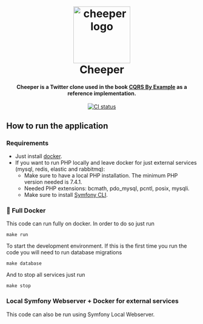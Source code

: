 <h1 align="center">
    <a href="https://leanpub.com/cqrs-by-example">
        <img src="https://gitmood.app/assets/images/cheeper.svg" width="150" alt="cheeper logo">
    </a>
    <br>
    Cheeper
</h1>

<h4 align="center">Cheeper is a Twitter clone used in the book <a href="https://leanpub.com/cqrs-by-example/">CQRS By Example</a> as a reference implementation.</h4>

<p align="center">
    <a href="https://github.com/cqrs-by-example/cheeper/actions"><img src="https://github.com/cqrs-by-example/cheeper/workflows/CI/badge.svg?branch=master" alt="CI status" /></a>
</p>

## How to run the application

### Requirements

* Just install [docker](https://docs.docker.com/get-docker/).
* If you want to run PHP locally and leave docker for just external services (mysql, redis, elastic and rabbitmq): 
    * Make sure to have a local PHP installation. The minimum PHP version needed is 7.4.1.
    * Needed PHP extensions: bcmath, pdo_mysql, pcntl, posix, mysqli.
    * Make sure to install [Symfony CLI](https://symfony.com/download).

### 🐳 Full Docker

This code can run fully on docker. In order to do so just run

    make run

To start the development environment. If this is the first time you run the code you will need to run database migrations

    make database

And to stop all services just run

    make stop

### Local Symfony Webserver + Docker for external services

This code can also be run using Symfony Local Webserver.


